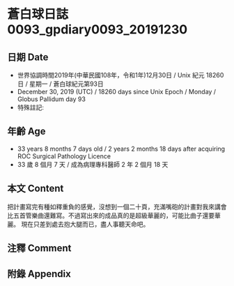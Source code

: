 [_metadata_:encoding]: - "utf-8"
[_metadata_:fileformat]: - "markdown"
[_metadata_:MIME_type]: - "text/plain"
[_metadata_:markdown_version]: - "commonmark version 0.29"
[_metadata_:markdown_spec]: - "https://spec.commonmark.org/0.29/"

# 蒼白球日誌0093_gpdiary0093_20191230 #

## 日期 Date ##

* 世界協調時間2019年(中華民國108年，令和1年)12月30日 / Unix 紀元 18260 日 / 星期一 / 蒼白球紀元第93日
* December 30, 2019 (UTC) / 18260 days since Unix Epoch / Monday / Globus Pallidum day 93
* 特殊註記:

## 年齡 Age ##

* 33 years 8 months 7 days old / 2 years 2 months 18 days after acquiring ROC Surgical Pathology Licence
* 33 歲 8 個月 7 天 / 成為病理專科醫師 2 年 2 個月 18 天

## 本文 Content ##

把計畫寫完有種如釋重負的感覺，沒想到一個二十頁，充滿嘴砲的計畫對我來講會比五首管樂曲還難寫。不過寫出來的成品真的是超級華麗的，可能比曲子還要華麗。
現在只差到處去抱大腿而已，盡人事聽天命吧。    

## 注釋 Comment ##


## 附錄 Appendix ##

